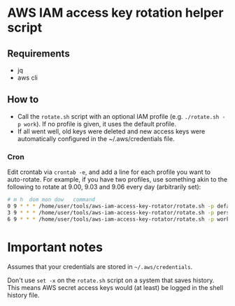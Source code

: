 # AWS IAM access key rotation helper script

## Requirements

- jq
- aws cli

## How to

- Call the `rotate.sh` script with an optional IAM profile (e.g. `./rotate.sh -p work`). If no profile is given, it uses the default profile.
- If all went well, old keys were deleted and new access keys were automatically configured in the ~/.aws/credentials file.

### Cron

Edit crontab via `crontab -e`, and add a line for each profile you want to auto-rotate. For example, if you have two profiles, use something akin to the following to rotate at 9.00, 9.03 and 9.06 every day (arbitrarily set):

```bash
# m h  dom mon dow   command
0 9 * * * /home/user/tools/aws-iam-access-key-rotator/rotate.sh -p default
3 9 * * * /home/user/tools/aws-iam-access-key-rotator/rotate.sh -p personal
6 9 * * * /home/user/tools/aws-iam-access-key-rotator/rotate.sh -p work
```

# Important notes

Assumes that your credentials are stored in `~/.aws/credentials`.

Don't use `set -x` on the `rotate.sh` script on a system that saves history. This means AWS secret access keys would (at least) be logged in the shell history file.
